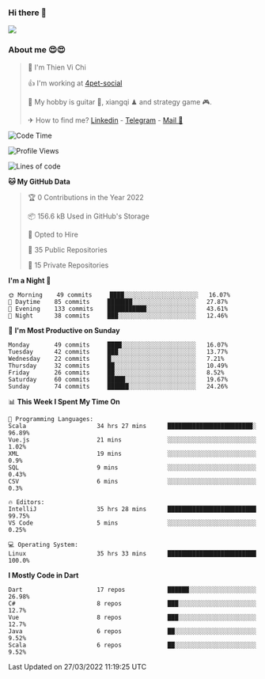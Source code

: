 ### Hi there 👋
![](https://media1.tenor.com/images/9aa4aee77151757a310fcdb4b8fd2a0a/tenor.gif?itemid=12671405)

### About me 😍😍

> 🙎 I'm Thien Vi Chi
> 
> 👍 I'm working at [4pet-social](https://github.com/4pet-social)
>
> 🥞 My hobby is guitar 🎸, xiangqi ♟ and strategy game 🎮.
> 
> ✈ How to find me? [Linkedin](https://www.linkedin.com/in/tvc12/) - [Telegram](https://t.me/yeutham212) - [Mail 📧](mailto:meomeocf98@gmail.com)
> 

<!--START_SECTION:waka-->
![Code Time](http://img.shields.io/badge/Code%20Time-3%2C575%20hrs%2012%20mins-blue)

![Profile Views](http://img.shields.io/badge/Profile%20Views-24-blue)

![Lines of code](https://img.shields.io/badge/From%20Hello%20World%20I%27ve%20Written-568%20Thousand%20lines%20of%20code-blue)

**🐱 My GitHub Data** 

> 🏆 0 Contributions in the Year 2022
 > 
> 📦 156.6 kB Used in GitHub's Storage 
 > 
> 💼 Opted to Hire
 > 
> 📜 35 Public Repositories 
 > 
> 🔑 15 Private Repositories  
 > 
**I'm a Night 🦉** 

```text
🌞 Morning    49 commits     ████░░░░░░░░░░░░░░░░░░░░░   16.07% 
🌆 Daytime    85 commits     ███████░░░░░░░░░░░░░░░░░░   27.87% 
🌃 Evening    133 commits    ███████████░░░░░░░░░░░░░░   43.61% 
🌙 Night      38 commits     ███░░░░░░░░░░░░░░░░░░░░░░   12.46%

```
📅 **I'm Most Productive on Sunday** 

```text
Monday       49 commits     ████░░░░░░░░░░░░░░░░░░░░░   16.07% 
Tuesday      42 commits     ███░░░░░░░░░░░░░░░░░░░░░░   13.77% 
Wednesday    22 commits     █░░░░░░░░░░░░░░░░░░░░░░░░   7.21% 
Thursday     32 commits     ██░░░░░░░░░░░░░░░░░░░░░░░   10.49% 
Friday       26 commits     ██░░░░░░░░░░░░░░░░░░░░░░░   8.52% 
Saturday     60 commits     █████░░░░░░░░░░░░░░░░░░░░   19.67% 
Sunday       74 commits     ██████░░░░░░░░░░░░░░░░░░░   24.26%

```


📊 **This Week I Spent My Time On** 

```text
💬 Programming Languages: 
Scala                    34 hrs 27 mins      ████████████████████████░   96.89% 
Vue.js                   21 mins             ░░░░░░░░░░░░░░░░░░░░░░░░░   1.02% 
XML                      19 mins             ░░░░░░░░░░░░░░░░░░░░░░░░░   0.9% 
SQL                      9 mins              ░░░░░░░░░░░░░░░░░░░░░░░░░   0.43% 
CSV                      6 mins              ░░░░░░░░░░░░░░░░░░░░░░░░░   0.3%

🔥 Editors: 
IntelliJ                 35 hrs 28 mins      █████████████████████████   99.75% 
VS Code                  5 mins              ░░░░░░░░░░░░░░░░░░░░░░░░░   0.25%

💻 Operating System: 
Linux                    35 hrs 33 mins      █████████████████████████   100.0%

```

**I Mostly Code in Dart** 

```text
Dart                     17 repos            ██████░░░░░░░░░░░░░░░░░░░   26.98% 
C#                       8 repos             ███░░░░░░░░░░░░░░░░░░░░░░   12.7% 
Vue                      8 repos             ███░░░░░░░░░░░░░░░░░░░░░░   12.7% 
Java                     6 repos             ██░░░░░░░░░░░░░░░░░░░░░░░   9.52% 
Scala                    6 repos             ██░░░░░░░░░░░░░░░░░░░░░░░   9.52%

```



 Last Updated on 27/03/2022 11:19:25 UTC
<!--END_SECTION:waka-->